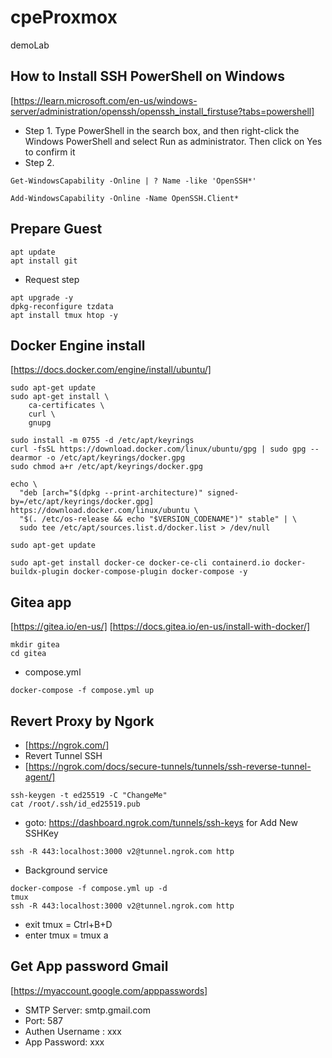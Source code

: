 # cpeProxmox
demoLab

## How to Install SSH PowerShell on Windows 
[https://learn.microsoft.com/en-us/windows-server/administration/openssh/openssh_install_firstuse?tabs=powershell]
- Step 1. Type PowerShell in the search box, and then right-click the Windows PowerShell and select Run as administrator. Then click on Yes to confirm it
- Step 2.
```
Get-WindowsCapability -Online | ? Name -like 'OpenSSH*'
```
```
Add-WindowsCapability -Online -Name OpenSSH.Client*
```
## Prepare Guest
```
apt update
apt install git
```
- Request step
```
apt upgrade -y
dpkg-reconfigure tzdata
apt install tmux htop -y
```
## Docker Engine install
[https://docs.docker.com/engine/install/ubuntu/]
```
sudo apt-get update
sudo apt-get install \
    ca-certificates \
    curl \
    gnupg

sudo install -m 0755 -d /etc/apt/keyrings
curl -fsSL https://download.docker.com/linux/ubuntu/gpg | sudo gpg --dearmor -o /etc/apt/keyrings/docker.gpg
sudo chmod a+r /etc/apt/keyrings/docker.gpg

echo \
  "deb [arch="$(dpkg --print-architecture)" signed-by=/etc/apt/keyrings/docker.gpg] https://download.docker.com/linux/ubuntu \
  "$(. /etc/os-release && echo "$VERSION_CODENAME")" stable" | \
  sudo tee /etc/apt/sources.list.d/docker.list > /dev/null

sudo apt-get update

sudo apt-get install docker-ce docker-ce-cli containerd.io docker-buildx-plugin docker-compose-plugin docker-compose -y
```

## Gitea app
[https://gitea.io/en-us/]
[https://docs.gitea.io/en-us/install-with-docker/]
```
mkdir gitea
cd gitea
```
- compose.yml
```
docker-compose -f compose.yml up
```

## Revert Proxy by Ngork
- [https://ngrok.com/]
- Revert Tunnel SSH
- [https://ngrok.com/docs/secure-tunnels/tunnels/ssh-reverse-tunnel-agent/]
```
ssh-keygen -t ed25519 -C "ChangeMe"
cat /root/.ssh/id_ed25519.pub
```
- goto: https://dashboard.ngrok.com/tunnels/ssh-keys for Add New SSHKey
```
ssh -R 443:localhost:3000 v2@tunnel.ngrok.com http
```
- Background service
```
docker-compose -f compose.yml up -d
tmux
ssh -R 443:localhost:3000 v2@tunnel.ngrok.com http
```
- exit tmux = Ctrl+B+D 
- enter tmux = tmux a

## Get App password Gmail
[https://myaccount.google.com/apppasswords]
- SMTP Server: smtp.gmail.com
- Port: 587
- Authen Username : xxx
- App Password: xxx

